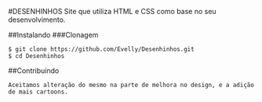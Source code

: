 #DESENHINHOS 
    Site que utiliza HTML e CSS como base no seu desenvolvimento. 

##Instalando
###Clonagem

    $ git clone https://github.com/Evelly/Desenhinhos.git
    $ cd Desenhinhos

##Contribuindo

    Aceitamos alteração do mesmo na parte de melhora no design, e a adição de mais cartoons.